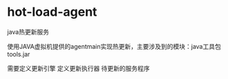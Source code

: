 # hot-load-agent
java热更新服务


使用JAVA虚拟机提供的agentmain实现热更新，主要涉及到的模块：java工具包tools.jar

需要定义更新引擎
定义更新执行器
待更新的服务程序

